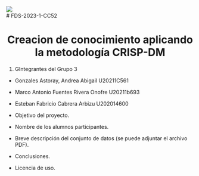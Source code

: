 <div style="width: 50%; clear: both;">
<div style="float: left; width: 20%;">
<img src="https://www.laureate.net/wp-content/uploads/2019/03/10-UPC-Universidad-Peruana-de-Ciencias-Aplicadas.png", align="left">
</div>
</div>
<div style="width:100%;">&nbsp;</div>
# FDS-2023-1-CC52
<center><h1>Creacion de conocimiento aplicando la metodología CRISP-DM</h1></center>

1. GIntegrantes del Grupo 3
* Gonzales Astoray, Andrea Abigail	              U20211C561
* Marco Antonio Fuentes Rivera Onofre            U20211b693
* Esteban Fabricio Cabrera Arbizu                       U202014600

* Objetivo del proyecto.
* Nombre de los alumnos participantes.
* Breve descripción del conjunto de datos (se puede adjuntar el archivo PDF).
* Conclusiones.
* Licencia de uso.
